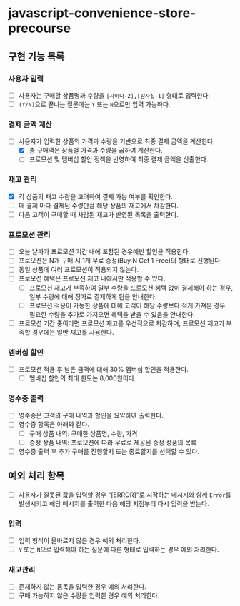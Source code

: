 # javascript-convenience-store-precourse

## 구현 기능 목록
### 사용자 입력
- [ ] 사용자는 구매할 상품명과 수량을 `[사이다-2],[감자칩-1]` 형태로 입력한다.
- [ ] `(Y/N)`으로 끝나는 질문에는 `Y` 또는 `N`으로만 입력 가능하다.
### 결제 금액 계산
- [ ] 사용자가 입력한 상품의 가격과 수량을 기반으로 최종 결제 금액을 계산한다.
  - [x] 총 구매액은 상품별 가격과 수량을 곱하여 계산한다.
  - [ ] 프로모션 및 멤버십 할인 정책을 반영하여 최종 결제 금액을 산출한다.

### 재고 관리
- [x] 각 상품의 재고 수량을 고려하여 결제 가능 여부를 확인한다.
- [ ] 매 결제 마다 결제된 수량만큼 해당 상품의 재고에서 차감한다.
- [ ] 다음 고객이 구매할 때 차감된 재고가 반영된 목록을 출력한다.

### 프로모션 관리
- [ ] 오늘 날짜가 프로모션 기간 내에 포함된 경우에만 할인을 적용한다.
- [ ] 프로모션은 N개 구매 시 1개 무료 증정(Buy N Get 1 Free)의 형태로 진행된다.
- [ ] 동일 상품에 여러 프로모션이 적용되지 않는다.
- [ ] 프로모션 혜택은 프로모션 재고 내에서만 적용할 수 있다.
  - [ ] 프로모션 재고가 부족하여 일부 수량을 프로모션 혜택 없이 결제해야 하는 경우, 일부 수량에 대해 정가로 결제하게 됨을 안내한다.
  - [ ] 프로모션 적용이 가능한 상품에 대해 고객이 해당 수량보다 적게 가져온 경우, 필요한 수량을 추가로 가져오면 혜택을 받을 수 있음을 안내한다.
- [ ] 프로모션 기간 중이라면 프로모션 재고를 우선적으로 차감하며, 프로모션 재고가 부족할 경우에는 일반 재고를 사용한다.

### 멤버십 할인
- [ ] 프로모션 적용 후 남은 금액에 대해 30% 멤버십 할인을 적용한다.
  - [ ] 멤버십 할인의 최대 한도는 8,000원이다.

### 영수증 출력
- [ ] 영수증은 고객의 구매 내역과 할인을 요약하여 출력한다.
- [ ] 영수증 항목은 아래와 같다.
  - [ ] 구매 상품 내역: 구매한 상품명, 수량, 가격
  - [ ] 증정 상품 내역: 프로모션에 따라 무료로 제공된 증정 상품의 목록
- [ ] 영수증 출력 후 추가 구매를 진행할지 또는 종료할지를 선택할 수 있다.

## 예외 처리 항목

- [ ] 사용자가 잘못된 값을 입력할 경우 "[ERROR]"로 시작하는 메시지와 함께 `Error`를 발생시키고 해당 메시지를 출력한 다음 해당 지점부터 다시 입력을 받는다.

### 입력
- [ ] 입력 형식이 올바르지 않은 경우 예외 처리한다.
- [ ] `Y` 또는 `N`으로 입력해야 하는 질문에 다른 형태로 입력하는 경우 예외 처리한다.

### 재고관리
- [ ] 존재하지 않는 품목을 입력한 경우 예외 처리한다.
- [ ] 구매 가능하지 않은 수량을 입력한 경우 예외 처리한다.